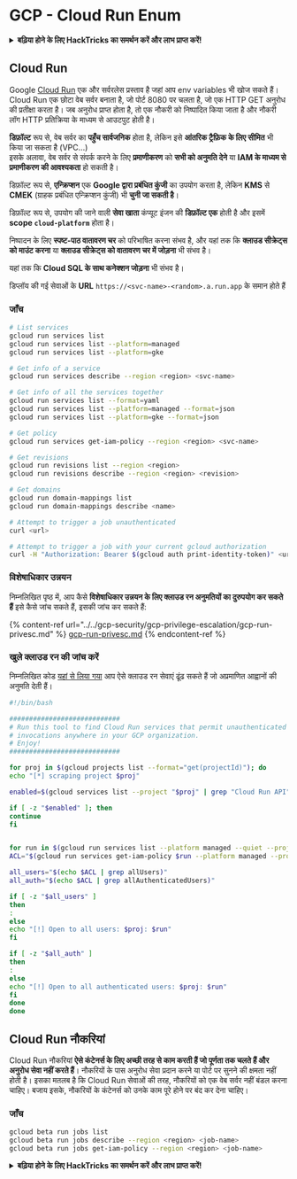 # GCP - Cloud Run Enum

<details>

<summary><strong>बढ़िया होने के लिए HackTricks का समर्थन करें और लाभ प्राप्त करें!</strong></summary>

* यदि आप अपनी कंपनी को **HackTricks में विज्ञापित** देखना चाहते हैं या यदि आप **PEASS के नवीनतम संस्करण देखना चाहते हैं या HackTricks को PDF में डाउनलोड करना चाहते हैं** तो [**सदस्यता योजनाएं**](https://github.com/sponsors/carlospolop) देखें!
* [**आधिकारिक PEASS & HackTricks स्वैग**](https://peass.creator-spring.com) प्राप्त करें
* [**The PEASS Family**](https://opensea.io/collection/the-peass-family) की खोज करें, हमारा संग्रह अनन्य [**NFTs**](https://opensea.io/collection/the-peass-family)
* **शामिल हों** 💬 [**Discord समूह**](https://discord.gg/hRep4RUj7f) या [**टेलीग्राम समूह**](https://t.me/peass) में या **फॉलो** करें मुझे **Twitter** 🐦 [**@carlospolopm**](https://twitter.com/carlospolopm)**.**
* **अपने हैकिंग ट्रिक्स साझा करें द्वारा PRs सबमिट करके** [**HackTricks**](https://github.com/carlospolop/hacktricks) और [**HackTricks Cloud**](https://github.com/carlospolop/hacktricks-cloud) github repos.

</details>

## Cloud Run <a href="#reviewing-cloud-run-configurations" id="reviewing-cloud-run-configurations"></a>

Google [Cloud Run](https://cloud.google.com/run) एक और सर्वरलेस प्रस्ताव है जहां आप env variables भी खोज सकते हैं। Cloud Run एक छोटा वेब सर्वर बनाता है, जो पोर्ट 8080 पर चलता है, जो एक HTTP GET अनुरोध की प्रतीक्षा करता है। जब अनुरोध प्राप्त होता है, तो एक नौकरी को निष्पादित किया जाता है और नौकरी लॉग HTTP प्रतिक्रिया के माध्यम से आउटपुट होती है।

**डिफ़ॉल्ट** रूप से, वेब सर्वर का **पहुँच सार्वजनिक** होता है, लेकिन इसे **आंतरिक ट्रैफ़िक के लिए सीमित** भी किया जा सकता है (VPC...)\
इसके अलावा, वेब सर्वर से संपर्क करने के लिए **प्रमाणीकरण** को **सभी को अनुमति देने** या **IAM के माध्यम से प्रमाणीकरण की आवश्यकता** हो सकती है।

डिफ़ॉल्ट रूप से, **एन्क्रिप्शन** एक **Google द्वारा प्रबंधित कुंजी** का उपयोग करता है, लेकिन **KMS** से **CMEK** (ग्राहक प्रबंधित एन्क्रिप्शन कुंजी) भी **चुनी जा सकती है**।

डिफ़ॉल्ट रूप से, उपयोग की जाने वाली **सेवा खाता** कंप्यूट इंजन की **डिफ़ॉल्ट एक** होती है और इसमें **scope `cloud-platform`** होता है।

निष्पादन के लिए **स्पष्ट-पाठ वातावरण चर** को परिभाषित करना संभव है, और यहां तक कि **क्लाउड सीक्रेट्स को माउंट करना** या **क्लाउड सीक्रेट्स को वातावरण चर में जोड़ना** भी संभव है।

यहां तक कि **Cloud SQL के साथ कनेक्शन जोड़ना** भी संभव है।

डिप्लॉय की गई सेवाओं के **URL** `https://<svc-name>-<random>.a.run.app` के समान होते हैं

### जाँच
```bash
# List services
gcloud run services list
gcloud run services list --platform=managed
gcloud run services list --platform=gke

# Get info of a service
gcloud run services describe --region <region> <svc-name>

# Get info of all the services together
gcloud run services list --format=yaml
gcloud run services list --platform=managed --format=json
gcloud run services list --platform=gke --format=json

# Get policy
gcloud run services get-iam-policy --region <region> <svc-name>

# Get revisions
gcloud run revisions list --region <region>
gcloud run revisions describe --region <region> <revision>

# Get domains
gcloud run domain-mappings list
gcloud run domain-mappings describe <name>

# Attempt to trigger a job unauthenticated
curl <url>

# Attempt to trigger a job with your current gcloud authorization
curl -H "Authorization: Bearer $(gcloud auth print-identity-token)" <url>
```
### विशेषाधिकार उन्नयन

निम्नलिखित पृष्ठ में, आप कैसे **विशेषाधिकार उन्नयन के लिए क्लाउड रन अनुमतियों का दुरुपयोग कर सकते हैं** इसे कैसे जांच सकते हैं, इसकी जांच कर सकते हैं:

{% content-ref url="../../gcp-security/gcp-privilege-escalation/gcp-run-privesc.md" %}
[gcp-run-privesc.md](../../gcp-security/gcp-privilege-escalation/gcp-run-privesc.md)
{% endcontent-ref %}

### खुले क्लाउड रन की जांच करें

निम्नलिखित कोड [यहां से लिया गया](https://gitlab.com/gitlab-com/gl-security/security-operations/gl-redteam/gcp\_misc/-/blob/master/find\_open\_cloudrun.sh) आप ऐसे क्लाउड रन सेवाएं ढूंढ सकते हैं जो अप्रमाणित आह्वानों की अनुमति देती हैं।
```bash
#!/bin/bash

############################
# Run this tool to find Cloud Run services that permit unauthenticated
# invocations anywhere in your GCP organization.
# Enjoy!
############################

for proj in $(gcloud projects list --format="get(projectId)"); do
echo "[*] scraping project $proj"

enabled=$(gcloud services list --project "$proj" | grep "Cloud Run API")

if [ -z "$enabled" ]; then
continue
fi


for run in $(gcloud run services list --platform managed --quiet --project $proj --format="get(name)"); do
ACL="$(gcloud run services get-iam-policy $run --platform managed --project $proj)"

all_users="$(echo $ACL | grep allUsers)"
all_auth="$(echo $ACL | grep allAuthenticatedUsers)"

if [ -z "$all_users" ]
then
:
else
echo "[!] Open to all users: $proj: $run"
fi

if [ -z "$all_auth" ]
then
:
else
echo "[!] Open to all authenticated users: $proj: $run"
fi
done
done
```
## Cloud Run नौकरियां

Cloud Run नौकरियां **ऐसे कंटेनर्स के लिए अच्छी तरह से काम करती हैं जो पूर्णता तक चलते हैं और अनुरोध सेवा नहीं करते हैं**। नौकरियों के पास अनुरोध सेवा प्रदान करने या पोर्ट पर सुनने की क्षमता नहीं होती है। इसका मतलब है कि Cloud Run सेवाओं की तरह, नौकरियों को एक वेब सर्वर नहीं बंडल करना चाहिए। बजाय इसके, नौकरियों के कंटेनर्स को उनके काम पूरे होने पर बंद कर देना चाहिए।

### जाँच
```bash
gcloud beta run jobs list
gcloud beta run jobs describe --region <region> <job-name>
gcloud beta run jobs get-iam-policy --region <region> <job-name>
```
<details>

<summary><strong>बढ़िया होने के लिए HackTricks का समर्थन करें और लाभ प्राप्त करें!</strong></summary>

* यदि आप अपनी कंपनी को **HackTricks में विज्ञापित करना चाहते हैं** या यदि आप **PEASS के नवीनतम संस्करण देखना चाहते हैं या HackTricks को PDF में डाउनलोड करना चाहते हैं** तो [**सदस्यता योजनाएं**](https://github.com/sponsors/carlospolop) देखें!
* [**आधिकारिक PEASS & HackTricks स्वैग**](https://peass.creator-spring.com) प्राप्त करें
* [**The PEASS Family**](https://opensea.io/collection/the-peass-family) की खोज करें, हमारा संग्रह अनन्य [**NFTs**](https://opensea.io/collection/the-peass-family)
* **शामिल हों** 💬 [**Discord समूह**](https://discord.gg/hRep4RUj7f) या [**टेलीग्राम समूह**](https://t.me/peass) में या **फॉलो** करें मुझे **Twitter** पर 🐦 [**@carlospolopm**](https://twitter.com/carlospolopm)**.**
* **अपने हैकिंग ट्रिक्स साझा करें द्वारा PRs सबमिट करके** [**HackTricks**](https://github.com/carlospolop/hacktricks) और [**HackTricks Cloud**](https://github.com/carlospolop/hacktricks-cloud) github repos.

</details>
